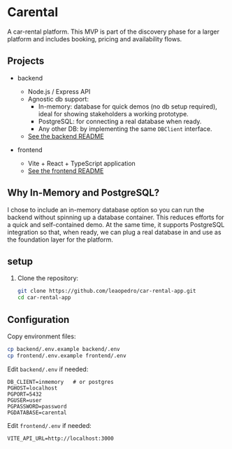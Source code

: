 # Carental

A car-rental platform.
This MVP is part of the discovery phase for a larger platform and includes booking, pricing and availability flows.

## Projects

- backend

  - Node.js / Express API
  - Agnostic db support:
    - In-memory: database for quick demos (no db setup required), ideal for showing stakeholders a working prototype.
    - PostgreSQL: for connecting a real database when ready.
    - Any other DB: by implementing the same `DBClient` interface.
  - [See the backend README](backend/README.md)

- frontend
  - Vite + React + TypeScript application
  - [See the frontend README](frontend/README.md)

## Why In-Memory and PostgreSQL?

I chose to include an in-memory database option so you can run the backend without spinning up a database container. This reduces efforts for a quick and self-contained demo.
At the same time, it supports PostgreSQL integration so that, when ready, we can plug a real database in and use as the foundation layer for the platform.

## setup

1. Clone the repository:
   ```bash
   git clone https://github.com/leaopedro/car-rental-app.git
   cd car-rental-app
   ```

## Configuration

Copy environment files:

```bash
cp backend/.env.example backend/.env
cp frontend/.env.example frontend/.env
```

Edit `backend/.env` if needed:

```
DB_CLIENT=inmemory   # or postgres
PGHOST=localhost
PGPORT=5432
PGUSER=user
PGPASSWORD=password
PGDATABASE=carental
```

Edit `frontend/.env` if needed:

```
VITE_API_URL=http://localhost:3000
```
